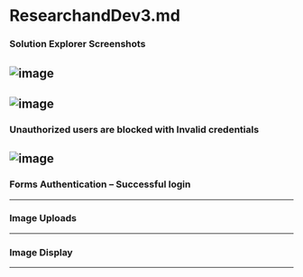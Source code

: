 # ResearchandDev3.md 
### Solution Explorer Screenshots
![image](https://github.com/user-attachments/assets/2611d2f4-13ed-4198-9489-028bec6dc52d)
---
![image](https://github.com/user-attachments/assets/f17413f1-ed17-4187-9344-6ed0e8717cf0)
---
###  Unauthorized users are blocked with Invalid credentials
![image](https://github.com/user-attachments/assets/76505c01-d924-4378-8190-a48071221cc2)
---
### Forms Authentication – Successful login

--- 

### Image Uploads 

---

### Image Display

---
